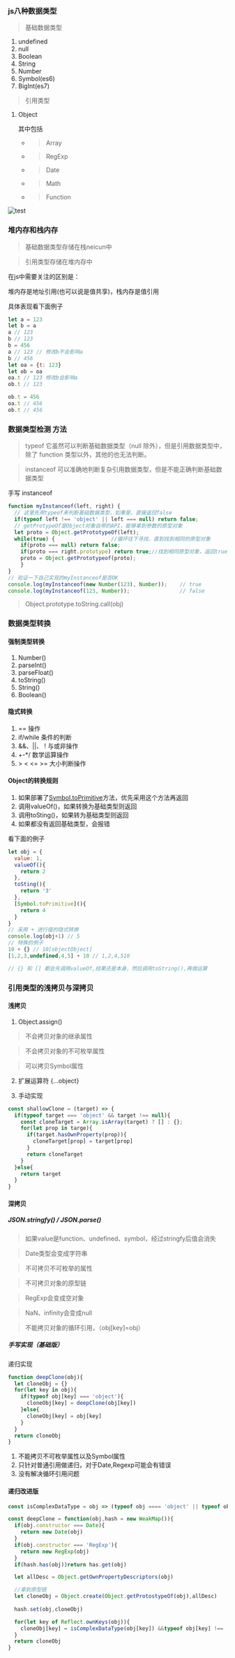 ### js八种数据类型
> 基础数据类型
1. undefined
2. null
3. Boolean
4. String
5. Number
6. Symbol(es6)
7. BigInt(es7)

> 引用类型
1. Object
   
   其中包括

   * >Array
   * >RegExp
   * > Date
   * > Math
   * >Function

![test](./image/type.png)

### 堆内存和栈内存
> 基础数据类型存储在栈neicun中

> 引用类型存储在堆内存中

在js中需要关注的区别是：

堆内存是地址引用(也可以说是值共享)，栈内存是值引用

具体表现看下面例子
```js
let a = 123
let b = a
a // 123
b // 123
b = 456
a // 123 // 修改b不会影响a
b // 456 
let oa = {t: 123}
let ob = oa
oa.t // 123 修改b会影响a
ob.t // 123

ob.t = 456
oa.t // 456
ob.t // 456
```

### 数据类型检测 方法 

> typeof  它虽然可以判断基础数据类型（null 除外），但是引用数据类型中，除了 function 类型以外，其他的也无法判断。

> instanceof  可以准确地判断复杂引用数据类型，但是不能正确判断基础数据类型

手写 instanceof 

```js
function myInstanceof(left, right) {
  // 这里先用typeof来判断基础数据类型，如果是，直接返回false
  if(typeof left !== 'object' || left === null) return false;
  // getProtypeOf是Object对象自带的API，能够拿到参数的原型对象
  let proto = Object.getPrototypeOf(left);
  while(true) {                  //循环往下寻找，直到找到相同的原型对象
    if(proto === null) return false;
    if(proto === right.prototype) return true;//找到相同原型对象，返回true
    proto = Object.getPrototypeof(proto);
    }
}
// 验证一下自己实现的myInstanceof是否OK
console.log(myInstanceof(new Number(123), Number));    // true
console.log(myInstanceof(123, Number));                // false
```

> Object.prototype.toString.call(obj)

### 数据类型转换

#### 强制类型转换
1. Number()
2. parseInt()
3. parseFloat()
4. toString()
5. String()
6. Boolean()

#### 隐式转换
1. == 操作
2. if/while 条件的判断
3. &&、||、 ! 与或非操作
4. +-*/ 数学运算操作
5. \> < <= >=  大小判断操作

#### Object的转换规则

1. 如果部署了[Symbol.toPrimitive]()方法，优先采用这个方法再返回
2. 调用valueOf()，如果转换为基础类型则返回
3. 调用toSting()，如果转为基础类型则返回
4. 如果都没有返回基础类型，会报错

看下面的例子
```js
let obj = {
  value: 1,
  valueOf(){
    return 2
  },
  toSting(){
    return '3'
  },
  [Symbol.toPrimitive](){
    return 4
  }
}
// 采用 + 进行值的隐式转换
console.log(obj+1) // 5
// 特殊的例子
10 + {} // 10[objectObject]
[1,2,3,undefined,4,5] + 10 // 1,2,4,510

// {} 和 [] 都会先调用valueOf,结果还是本身，然后调用toString(),再做运算
```

### 引用类型的浅拷贝与深拷贝

#### 浅拷贝
1. Object.assign()
> 不会拷贝对象的继承属性

> 不会拷贝对象的不可枚举属性

> 可以拷贝Symbol属性

2. 扩展运算符 {...object}
   
3. 手动实现
```js
const shallowClone = (target) => {
  if(typeof target === 'object' && target !== null){
    const cloneTarget = Array.isArray(target) ? [] : {};
    for(let prop in targe){
      if(target.hasOwnProperty(prop)){
        cloneTarget[prop] = target[prop]
      }
      return cloneTarget
    }
  }else{
    return target
  }
}
```

#### 深拷贝
##### JSON.stringfy() / JSON.parse()

> 如果value是function、undefined、symbol，经过stringfy后值会消失

> Date类型会变成字符串

> 不可拷贝不可枚举的属性

> 不可拷贝对象的原型链

> RegExp会变成空对象

> NaN、infinity会变成null

> 不能拷贝对象的循环引用，（obj[key]=obj）

##### 手写实现（基础版）

递归实现

```js
function deepClone(obj){
  let cloneObj = {}
  for(let key in obj){
    if(typeof obj[key] === 'object'){
      cloneObj[key] = deepClone(obj[key])
    }else{
      cloneObj[key] = obj[key]
    }
  }
  return cloneObj
}
```

1. 不能拷贝不可枚举属性以及Symbol属性
2. 只针对普通引用做递归，对于Date,Regexp可能会有错误
3. 没有解决循环引用问题

#### 递归改进版

```js
const isComplexDataType = obj => (typeof obj ==== 'object' || typeof obj === 'function') && (obj != null)

const deepClone = function(obj,hash = new WeakMap()){
  if(obj.constructor === Date){
    return new Date(obj)
  }
  if(obj.constructor === 'RegExp'){
    return new RegExp(obj)
  }
  if(hash.has(obj))return has.get(obj)

  let allDesc = Object.getOwnPropertyDescriptors(obj)

  //拿到原型链
  let cloneObj = Object.create(Object.getProtostypeOf(obj),allDesc)
  
  hash.set(obj,cloneObj)

  for(let key of Reflect.ownKeys(obj)){
    cloneObj[key] = isComplexDataType(obj[key]) &&typeof obj[key] !== 'function' ? deepClone(obj[key],hash) : obj[key]
  }
  return cloneObj
}
```





